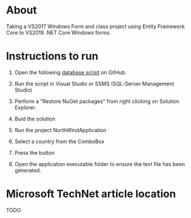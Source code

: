 # About

Taking a VS2017 Windows Form and class project using Entity Framework Core to VS2019 .NET Core Windows forms.

# Instructions to run

1. Open the following [database script](https://gist.github.com/karenpayneoregon/9bdf1a7d5310ac1d562b2326d79d6038) on GitHub.

2. Run the script in Visual Studio or SSMS (SQL-Server Management Studio)
3. Perform a "Restore NuGet packages" from right clicking on Solution Explorer.
4. Buid the solution
5. Run the project NorthWindApplication
6. Select a country from the ComboBox
7. Press the button
8. Open the application executable folder to ensure the text file has been generated.

# Microsoft TechNet article location

TODO